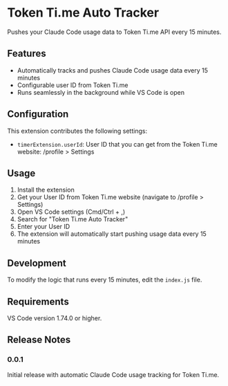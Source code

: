 # Token Ti.me Auto Tracker

Pushes your Claude Code usage data to Token Ti.me API every 15 minutes.

## Features

- Automatically tracks and pushes Claude Code usage data every 15 minutes
- Configurable user ID from Token Ti.me
- Runs seamlessly in the background while VS Code is open

## Configuration

This extension contributes the following settings:

* `timerExtension.userId`: User ID that you can get from the Token Ti.me website: /profile > Settings

## Usage

1. Install the extension
2. Get your User ID from Token Ti.me website (navigate to /profile > Settings)
3. Open VS Code settings (Cmd/Ctrl + ,)
4. Search for "Token Ti.me Auto Tracker"
5. Enter your User ID
6. The extension will automatically start pushing usage data every 15 minutes

## Development

To modify the logic that runs every 15 minutes, edit the `index.js` file.

## Requirements

VS Code version 1.74.0 or higher.

## Release Notes

### 0.0.1

Initial release with automatic Claude Code usage tracking for Token Ti.me.